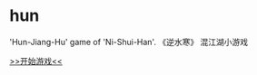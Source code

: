 # hun
'Hun-Jiang-Hu' game of 'Ni-Shui-Han'. 《逆水寒》 混江湖小游戏

[>>开始游戏<<](https://sunchang272.github.io/hun/hun/)

